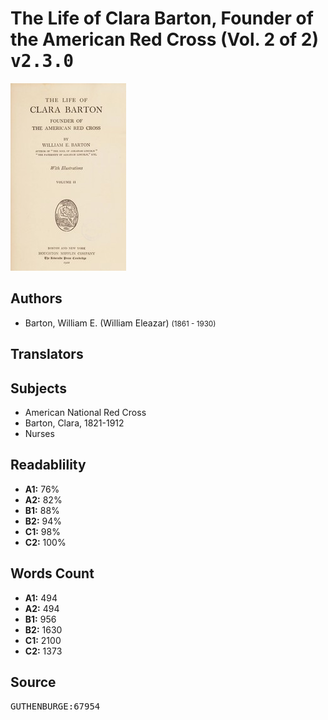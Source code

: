 # The Life of Clara Barton, Founder of the American Red Cross (Vol. 2 of 2) <kbd>v2.3.0</kbd>

![](./cover.medium.jpg "")

## Authors


 - Barton, William E. (William Eleazar) <small>(1861 - 1930)</small>

## Translators



## Subjects


 - American National Red Cross
 - Barton, Clara, 1821-1912
 - Nurses

## Readablility


 - **A1:** 76%
 - **A2:** 82%
 - **B1:** 88%
 - **B2:** 94%
 - **C1:** 98%
 - **C2:** 100%

## Words Count


 - **A1:** 494
 - **A2:** 494
 - **B1:** 956
 - **B2:** 1630
 - **C1:** 2100
 - **C2:** 1373

## Source


<kbd>GUTHENBURGE:67954</kbd>

